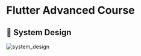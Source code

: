 # Flutter Advanced Course



## 🎨 System Design


![system_design](https://github.com/ahmedshebl175/flutter_advanced_course/assets/4172378/3e34cc63-5799-4670-a18d-f5d4b8ad0455)

